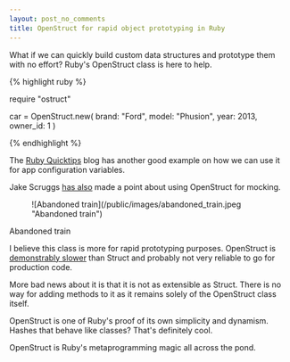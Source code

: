 ```yaml
---
layout: post_no_comments
title: OpenStruct for rapid object prototyping in Ruby
---
```


<span class="drops">W</span>hat if we can quickly build custom data structures and prototype them with no effort? Ruby's <span class="small_code">OpenStruct</span> class is here to help.

{% highlight ruby %}

require "ostruct"

car = OpenStruct.new(
        brand: "Ford", model: "Phusion",
        year: 2013, owner_id: 1
      )

{% endhighlight %}

The [Ruby Quicktips] blog has another good example on how we can use it for app configuration variables.

Jake Scruggs [has also] made a point about using <span class="small_code">OpenStruct</span> for mocking.

<figure>
  ![Abandoned train](/public/images/abandoned_train.jpeg "Abandoned train")
</figure>

<span class="image_caption">Abandoned train</span>

I believe this class is more for rapid prototyping purposes. <span class="small_code">OpenStruct</span> is [demonstrably slower] than <span class="small_code">Struct</span> and probably not very reliable to go for production code.

More bad news about it is that it is not as extensible as <span class="small_code">Struct</span>. There is no way for adding methods to it as it remains solely of the <span class="small_code">OpenStruct</span> class itself.

<span class="small_code">OpenStruct</span> is one of Ruby's proof of its own simplicity and dynamism. Hashes that behave like classes? That's definitely cool.

<span class="small_code">OpenStruct</span> is Ruby's metaprogramming magic all across the pond.

[has also]: http://jakescruggs.blogspot.com.br/2007/03/using-openstruct-to-enhance-your-mocks.html
[Ruby Quicktips]: http://rubyquicktips.com/post/1718141794/use-openstruct-for-application-configuration-variables
[demonstrably slower]: http://stackoverflow.com/questions/1177594/ruby-struct-vs-openstruct
